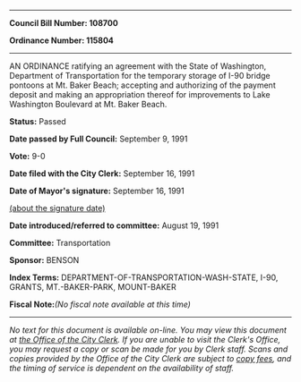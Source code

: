 

********

**Council Bill Number: 108700**
   
**Ordinance Number: 115804**
********

 AN ORDINANCE ratifying an agreement with the State of Washington, Department of Transportation for the temporary storage of I-90 bridge pontoons at Mt. Baker Beach; accepting and authorizing of the payment deposit and making an appropriation thereof for improvements to Lake Washington Boulevard at Mt. Baker Beach.

**Status:** Passed
   
**Date passed by Full Council:** September 9, 1991
   
**Vote:** 9-0
   
**Date filed with the City Clerk:** September 16, 1991
   
**Date of Mayor's signature:** September 16, 1991
   
[(about the signature date)](/~public/approvaldate.htm)
   
   
   
**Date introduced/referred to committee:** August 19, 1991
   
**Committee:** Transportation
   
**Sponsor:** BENSON
   
   
**Index Terms:** DEPARTMENT-OF-TRANSPORTATION-WASH-STATE, I-90, GRANTS, MT.-BAKER-PARK, MOUNT-BAKER

**Fiscal Note:**_(No fiscal note available at this time)_
********

_No text for this document is available on-line. You may view this document at [the Office of the City Clerk](http://www.seattle.gov/leg/clerk/contactUs.htm). If you are unable to visit the Clerk's Office, you may request a copy or scan be made for you by Clerk staff. Scans and copies provided by the Office of the City Clerk are subject to [copy fees](http://clerk.seattle.gov/~public/clerkfees.htm), and the timing of service is dependent on the availability of staff._

